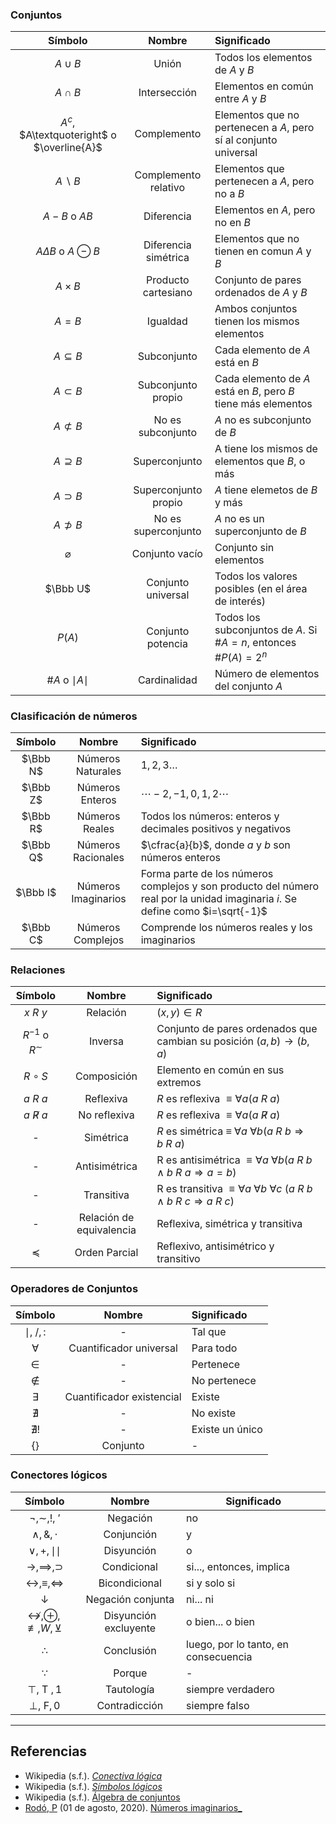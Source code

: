 ### Conjuntos

| Símbolo | Nombre | Significado |
|:-:|:-:|:-|
| $A\cup B$ | Unión | Todos los elementos de $A$ y $B$ |
| $A\cap B$ | Intersección | Elementos en común entre $A$ y $B$ |
| $A^c$, $A\textquoteright$ o $\overline{A}$| Complemento | Elementos que no pertenecen a $A$, pero sí al conjunto universal |
| $A\backslash B$ | Complemento relativo | Elementos que pertenecen a $A$, pero no a $B$ |
| $A-B$  o $AB$ | Diferencia | Elementos en $A$, pero no en $B$ |
| $A\Delta B$  o $A\ominus B$|  Diferencia simétrica | Elementos que no tienen en comun $A$ y $B$ |
| $A\times B$ | Producto cartesiano | Conjunto de pares ordenados de $A$ y $B$ |
| $A=B$ | Igualdad | Ambos conjuntos tienen los mismos elementos |
| $A\subseteq B$ | Subconjunto | Cada elemento de $A$ está en $B$ |
| $A\subset B$ | Subconjunto propio| Cada elemento de $A$ está en $B$, pero $B$ tiene más elementos | 
| $A\not\subset B$ | No es subconjunto | $A$ no es subconjunto de $B$ |
| $A\supseteq B$ | Superconjunto | A tiene los mismos de elementos que $B$, o más |
| $A\supset B$ | Superconjunto propio | $A$ tiene elemetos de $B$ y más |
| $A\not\supset B$ | No es superconjunto | $A$ no es un superconjunto de $B$ |
| $\varnothing$ | Conjunto vacío | Conjunto sin elementos | 
| $\Bbb U$ | Conjunto universal | Todos los valores posibles (en el área de interés) |
| $P(A)$ | Conjunto potencia | Todos los subconjuntos de $A$. Si $\#A = n$, entonces $\#P(A) = 2^n$|
| $\#A$ o $\mid A\mid$ | Cardinalidad | Número de elementos del conjunto $A$ |

### Clasificación de números

| Símbolo | Nombre | Significado |
|:-:|:-:|:-|
|$\Bbb N$ | Números Naturales | $1,2,3\dots$ |
| $\Bbb Z$ | Números Enteros | $\cdots-2,-1,0,1,2\cdots$ |
| $\Bbb R$ | Números Reales | Todos los números: enteros y decimales positivos y negativos |
| $\Bbb Q$ | Números Racionales | $\cfrac{a}{b}$, donde $a$ y $b$ son números enteros |
| $\Bbb I$ | Números Imaginarios | Forma parte de los números complejos y son producto del número real por la unidad imaginaria $i$. Se define como $i=\sqrt{-1}$ | 
| $\Bbb C$ | Números Complejos | Comprende los números reales y los imaginarios | 

### Relaciones

| Símbolo | Nombre | Significado |
|:-:|:-:|:-|
| $x\ R\ y$ | Relación | $(x,y)\in R$ |
| $R^{-1}$ o $R^{\sim}$ | Inversa | Conjunto de pares ordenados que cambian su posición $(a,b)\to (b,a)$ | 
| $R\circ S$ | Composición | Elemento en común en sus extremos | Además $T\circ (S\circ R) = (T\circ S)\circ R$ |
| $a\ R\ a$ | Reflexiva | $R$ es reflexiva $≡ ∀a \left(a\ R\ a\right)$ |
| $a\ \not R\ a$ | No reflexiva | $R$ es reflexiva $≡ ∀a \left(a\ \not R\ a\right)$ |
| - | Simétrica | $R$ es simétrica ≡ $∀a\ ∀b \left(a\ R\ b ⇒ b\ R\ a\right)$ |    
| - | Antisimétrica | R es antisimétrica $≡ ∀a\ ∀b \left(a\ R\ b ∧ b\ R\ a ⇒ a = b\right)$
| - | Transitiva | R es transitiva $≡ ∀a\ ∀b\ ∀c\ (a\ R\ b ∧ b\ R\ c ⇒ a\ R\ c)$ |
| - | Relación de equivalencia | Reflexiva, simétrica y transitiva |
| $\preceq$ | Orden Parcial | Reflexivo, antisimétrico y transitivo |

### Operadores de Conjuntos

| Símbolo | Nombre | Significado |
| :-: | :-: | :- |
| $\mid, \ /, :$| - | Tal que |
| $\forall$ | Cuantificador universal | Para todo |
| $\in$ | - | Pertenece |
| $\notin$ | - | No pertenece |
| $\exists$ | Cuantificador existencial | Existe |
| $\nexists$ | - | No existe | 
| $\nexists !$ | - | Existe un único|
| {} | Conjunto | - |

### Conectores lógicos

|                      Símbolo                       |        Nombre         | Significado                          |
|:--------------------------------------------------:|:---------------------:| ------------------------------------ |
|                $\neg,\sim, !, \:'$                 |       Negación        | no                                   |
|                $\wedge, \&, \cdot$                 |      Conjunción       | y                                    |
|                $\vee, +, \mid\mid$                 |      Disyunción       | o                                    |
|              $\to, \implies, \supset$              |      Condicional      | si..., entonces, implica             |
|     $\leftrightarrow, \equiv, \Leftrightarrow$     |     Bicondicional     | si y solo si                         |
|                    $\downarrow$                    |   Negación conjunta   | ni... ni                             |
| $\nleftrightarrow, \oplus, \not\equiv, W, \veebar$ | Disyunción excluyente | o bien... o bien                     |
|                    $\therefore$                    |      Conclusión       | luego, por lo tanto, en consecuencia |
|                     $\because$                     |        Porque         | -                                    |
|                   $\top,$ T $,1$                   |      Tautología       | siempre verdadero                    |
|                   $\bot,$ F$,0$                    |     Contradicción     | siempre falso                        |

---

## Referencias 
- Wikipedia (s.f.). [_Conectiva lógica_](https://es.wikipedia.org/wiki/Conectiva_l%C3%B3gica)
- Wikipedia (s.f.). [_Símbolos lógicos_](https://es.wikipedia.org/wiki/Anexo:S%C3%ADmbolos_l%C3%B3gicos)
- Wikipedia (s.f.). [Álgebra de conjuntos](https://es.wikipedia.org/wiki/Operaciones_con_conjuntos)
- [Rodó, P](https://economipedia.com/author/P.rodo) (01 de agosto, 2020). [Números imaginarios_](https://economipedia.com/definiciones/numeros-imaginarios.html)
<!-- https://es.wikipedia.org/wiki/Teor%C3%ADa_de_conjuntos -->

